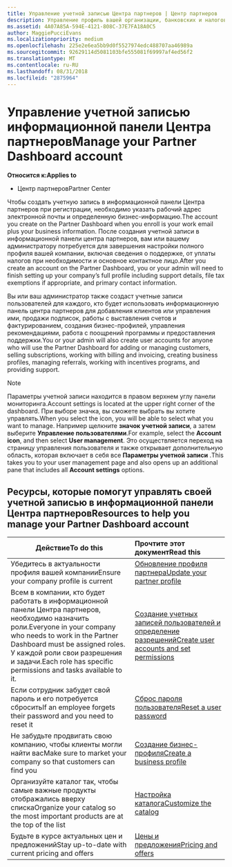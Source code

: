```yaml
---
title: Управление учетной записью Центра партнеров | Центр партнеров
description: Управление профиль вашей организации, банковских и налоговых сведения и пользователей.
ms.assetid: 4A07A85A-594E-4121-808C-37E7FA18A0C5
author: MaggiePucciEvans
ms.localizationpriority: medium
ms.openlocfilehash: 225e2e6ea5bb9d0f5527974edc488707aa46989a
ms.sourcegitcommit: 92629114d5081103bfe555081f69997af4ed56f2
ms.translationtype: MT
ms.contentlocale: ru-RU
ms.lasthandoff: 08/31/2018
ms.locfileid: "2875964"
---
```

# <a name="manage-your-partner-dashboard-account"></a><span data-ttu-id="97baf-103">Управление учетной записью информационной панели Центра партнеров</span><span class="sxs-lookup"><span data-stu-id="97baf-103">Manage your Partner Dashboard account</span></span>

**<span data-ttu-id="97baf-104">Относится к:</span><span class="sxs-lookup"><span data-stu-id="97baf-104">Applies to</span></span>**

-  <span data-ttu-id="97baf-105">Центр партнеров</span><span class="sxs-lookup"><span data-stu-id="97baf-105">Partner Center</span></span>

<span data-ttu-id="97baf-106">Чтобы создать учетную запись в информационной панели Центра партнеров при регистрации, необходимо указать рабочий адрес электронной почты и определенную бизнес-информацию.</span><span class="sxs-lookup"><span data-stu-id="97baf-106">The account you create on the Partner Dashboard when you enroll is your work email plus your business information.</span></span> <span data-ttu-id="97baf-107">После создания учетной записи в информационной панели центра партнеров, вам или вашему администратору потребуется для завершения настройки полного профиля вашей компании, включая сведения о поддержке, от уплаты налогов при необходимости и основное контактное лицо.</span><span class="sxs-lookup"><span data-stu-id="97baf-107">After you create an account on the Partner Dashboard, you or your admin will need to finish setting up your company’s full profile including support details, file tax exemptions if appropriate, and primary contact information.</span></span> 

<span data-ttu-id="97baf-108">Вы или ваш администратор также создаст учетные записи пользователей для каждого, кто будет использовать информационную панель центра партнеров для добавления клиентов или управления ими, продажи подписок, работы с выставления счетов и фактурированием, создания бизнес-профилей, управления рекомендациями, работа с поощрений программы и предоставления поддержки.</span><span class="sxs-lookup"><span data-stu-id="97baf-108">You or your admin will also create user accounts for anyone who will use the Partner Dashboard for adding or managing customers, selling subscriptions, working with billing and invoicing, creating business profiles, managing referrals, working with incentives programs, and providing support.</span></span>

>[!NOTE]
><span data-ttu-id="97baf-109">Параметры учетной записи находится в правом верхнем углу панели мониторинга.</span><span class="sxs-lookup"><span data-stu-id="97baf-109">Account settings is located at the upper right corner of the dashboard.</span></span> <span data-ttu-id="97baf-110">При выборе значка, вы сможете выбрать вы хотите управлять.</span><span class="sxs-lookup"><span data-stu-id="97baf-110">When you select the icon, you will be able to select what you want to manage.</span></span> <span data-ttu-id="97baf-111">Например щелкните **значок учетной записи**, а затем выберите **Управление пользователями**.</span><span class="sxs-lookup"><span data-stu-id="97baf-111">For example, select the **Account icon**, and then select **User management**.</span></span> <span data-ttu-id="97baf-112">Это осуществляется переход на страницу управления пользователя и также открывает дополнительную область, которая включает в себя все **Параметры учетной записи** .</span><span class="sxs-lookup"><span data-stu-id="97baf-112">This takes you to your user management page and also opens up an additional pane that includes all **Account settings** options.</span></span>


## <a name="resources-to-help-you-manage-your-partner-dashboard-account"></a><span data-ttu-id="97baf-113">Ресурсы, которые помогут управлять своей учетной записью в информационной панели Центра партнеров</span><span class="sxs-lookup"><span data-stu-id="97baf-113">Resources to help you manage your Partner Dashboard account</span></span>

|**<span data-ttu-id="97baf-114">Действие</span><span class="sxs-lookup"><span data-stu-id="97baf-114">To do this</span></span>**   |**<span data-ttu-id="97baf-115">Прочтите этот документ</span><span class="sxs-lookup"><span data-stu-id="97baf-115">Read this</span></span>**   |
|-----------------------|:-----------------------|
|<span data-ttu-id="97baf-116">Убедитесь в актуальности профиля вашей компании</span><span class="sxs-lookup"><span data-stu-id="97baf-116">Ensure your company profile is current</span></span>   |[<span data-ttu-id="97baf-117">Обновление профиля партнера</span><span class="sxs-lookup"><span data-stu-id="97baf-117">Update your partner profile</span></span>](update-your-partner-profile.md)|
|<span data-ttu-id="97baf-118">Всем в компании, кто будет работать в информационной панели Центра партнеров, необходимо назначить роли.</span><span class="sxs-lookup"><span data-stu-id="97baf-118">Everyone in your company who needs to work in the Partner Dashboard must be assigned roles.</span></span> <span data-ttu-id="97baf-119">У каждой роли свои разрешения и задачи.</span><span class="sxs-lookup"><span data-stu-id="97baf-119">Each role has specific permissions and tasks available to it.</span></span>|[<span data-ttu-id="97baf-120">Создание учетных записей пользователей и определение разрешений</span><span class="sxs-lookup"><span data-stu-id="97baf-120">Create user accounts and set permissions</span></span>](create-user-accounts-and-set-permissions.md)|
|<span data-ttu-id="97baf-121">Если сотрудник забудет свой пароль и его потребуется сбросить</span><span class="sxs-lookup"><span data-stu-id="97baf-121">If an employee forgets their password and you need to reset it</span></span>  |[<span data-ttu-id="97baf-122">Сброс пароля пользователя</span><span class="sxs-lookup"><span data-stu-id="97baf-122">Reset a user password</span></span>](reset-a-user-password.md)|
|<span data-ttu-id="97baf-123">Не забудьте продвигать свою компанию, чтобы клиенты могли найти вас</span><span class="sxs-lookup"><span data-stu-id="97baf-123">Make sure to market your company so that customers can find you</span></span>   |[<span data-ttu-id="97baf-124">Создание бизнес-профиля</span><span class="sxs-lookup"><span data-stu-id="97baf-124">Create a business profile</span></span>](create-a-marketing-profile.md)|
|<span data-ttu-id="97baf-125">Организуйте каталог так, чтобы самые важные продукты отображались вверху списка</span><span class="sxs-lookup"><span data-stu-id="97baf-125">Organize your catalog so the most important products are at the top of the list</span></span>   |[<span data-ttu-id="97baf-126">Настройка каталога</span><span class="sxs-lookup"><span data-stu-id="97baf-126">Customize the catalog</span></span>](customize-the-catalog.md)|
|<span data-ttu-id="97baf-127">Будьте в курсе актуальных цен и предложений</span><span class="sxs-lookup"><span data-stu-id="97baf-127">Stay up-to-date with current pricing and offers</span></span>   |[<span data-ttu-id="97baf-128">Цены и предложения</span><span class="sxs-lookup"><span data-stu-id="97baf-128">Pricing and offers</span></span>](pricing-and-offers.md)|













 

 



